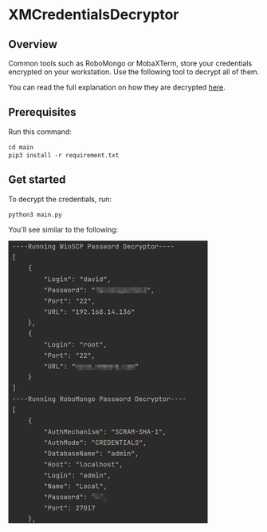 # XMCredentialsDecryptor

## Overview

Common tools such as RoboMongo or MobaXTerm, store your credentials encrypted on your workstation. Use the following tool to decrypt all of them.

You can read the full explanation on how they are decrypted [here](https://).

## Prerequisites
Run this command:
```
cd main
pip3 install -r requirement.txt
```

## Get started
To decrypt the credentials, run:
```commandline
python3 main.py
```
You'll see similar to the following:

![img.png](img.png)
